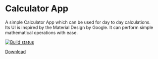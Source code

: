 # Calculator App
A simple Calculator App which can be used for day to day calculations.  
Its UI is inspired by the Material Design by Google. It can perform simple mathematical operations with ease.  

[![Build status](https://build.appcenter.ms/v0.1/apps/f5a15050-3e30-46c5-9c99-3f7c0dd0ef5f/branches/master/badge)](https://appcenter.ms)   

<!-- Place this tag where you want the button to render. -->
<a class="github-button" href="https://github.com/arch10/Calculator/releases/download/v1.2.0/calculator.apk" data-icon="octicon-cloud-download" aria-label="Download">Download</a>
